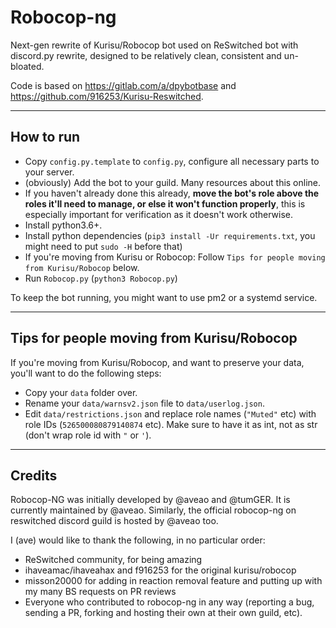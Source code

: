 # Robocop-ng

Next-gen rewrite of Kurisu/Robocop bot used on ReSwitched bot with discord.py rewrite, designed to be relatively clean, consistent and un-bloated.

Code is based on https://gitlab.com/a/dpybotbase and https://github.com/916253/Kurisu-Reswitched.


---

## How to run

- Copy `config.py.template` to `config.py`, configure all necessary parts to your server.
- (obviously) Add the bot to your guild. Many resources about this online.
- If you haven't already done this already, **move the bot's role above the roles it'll need to manage, or else it won't function properly**, this is especially important for verification as it doesn't work otherwise.
- Install python3.6+.
- Install python dependencies (`pip3 install -Ur requirements.txt`, you might need to put `sudo -H` before that)
- If you're moving from Kurisu or Robocop: Follow `Tips for people moving from Kurisu/Robocop` below.
- Run `Robocop.py` (`python3 Robocop.py`)

To keep the bot running, you might want to use pm2 or a systemd service.

---

## Tips for people moving from Kurisu/Robocop

If you're moving from Kurisu/Robocop, and want to preserve your data, you'll want to do the following steps:

- Copy your `data` folder over.
- Rename your `data/warnsv2.json` file to `data/userlog.json`.
- Edit `data/restrictions.json` and replace role names (`"Muted"` etc) with role IDs (`526500080879140874` etc). Make sure to have it as int, not as str (don't wrap role id with `"` or `'`).

---

## Credits

Robocop-NG was initially developed by @aveao and @tumGER. It is currently maintained by @aveao. Similarly, the official robocop-ng on reswitched discord guild is hosted by @aveao too.

I (ave) would like to thank the following, in no particular order:

- ReSwitched community, for being amazing
- ihaveamac/ihaveahax and f916253 for the original kurisu/robocop
- misson20000 for adding in reaction removal feature and putting up with my many BS requests on PR reviews
- Everyone who contributed to robocop-ng in any way (reporting a bug, sending a PR, forking and hosting their own at their own guild, etc).

